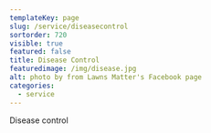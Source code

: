 ```yaml
---
templateKey: page
slug: /service/diseasecontrol
sortorder: 720
visible: true
featured: false
title: Disease Control
featuredimage: /img/disease.jpg
alt: photo by from Lawns Matter's Facebook page
categories:
  - service
---
```

Disease control

